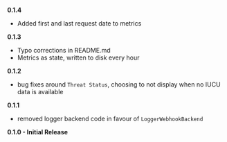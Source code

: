 **0.1.4**

- Added first and last request date to metrics

**0.1.3**

- Typo corrections in README.md
- Metrics as state, written to disk every hour

**0.1.2**

- bug fixes around `Threat Status`, choosing to not display when no IUCU data is available

**0.1.1**

- removed logger backend code in favour of `LoggerWebhookBackend`

**0.1.0 - Initial Release**

